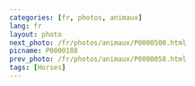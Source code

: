 ```yaml
---
categories: [fr, photos, animaux]
lang: fr
layout: photo
next_photo: /fr/photos/animaux/P0000500.html
picname: P0000188
prev_photo: /fr/photos/animaux/P0000058.html
tags: [Horses]
---
```

